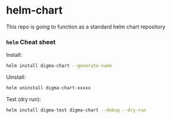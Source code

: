 # helm-chart
This repo is going to function as a standard helm chart repository


### `helm` Cheat sheet

Install:
```bash
helm install digma-chart --generate-name
```

Uinstall:
```bash
helm uninstall digma-chart-xxxxx
```

Test (dry run):
```bash
helm install digma-test digma-chart --debug --dry-run 
```